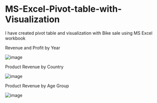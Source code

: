 # MS-Excel-Pivot-table-with-Visualization

I have created pivot table and visualization with Bike sale using MS Excel workbook


Revenue and Profit by Year


![image](https://github.com/faani/MS-Excel-Pivot-table-with-Visualization/assets/18075830/bc71939a-58ac-4fd4-ab92-d4fe190e062b)


Product Revenue by Country


![image](https://github.com/faani/MS-Excel-Pivot-table-with-Visualization/assets/18075830/5f9b726a-6b0c-4b0c-ab66-9d52f0894eb3)


Product Revenue by Age Group


![image](https://github.com/faani/MS-Excel-Pivot-table-with-Visualization/assets/18075830/05484f16-2362-4faa-8c78-1bc94aeea9bd)
